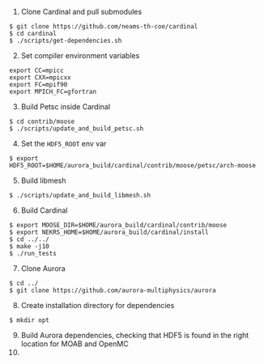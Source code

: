 1. Clone Cardinal and pull submodules
```shell
$ git clone https://github.com/neams-th-coe/cardinal
$ cd cardinal
$ ./scripts/get-dependencies.sh
```
2. Set compiler environment variables
```shell
export CC=mpicc
export CXX=mpicxx
export FC=mpif90
export MPICH_FC=gfortran
```
3. Build Petsc inside Cardinal
```shell
$ cd contrib/moose
$ ./scripts/update_and_build_petsc.sh
```
4. Set the `HDF5_ROOT` env var
```shell
$ export HDF5_ROOT=$HOME/aurora_build/cardinal/contrib/moose/petsc/arch-moose
```
5. Build libmesh
```shell
$ ./scripts/update_and_build_libmesh.sh
```
6. Build Cardinal
```shell
$ export MOOSE_DIR=$HOME/aurora_build/cardinal/contrib/moose
$ export NEKRS_HOME=$HOME/aurora_build/cardinal/install
$ cd ../../
$ make -j10
$ ./run_tests
```
7. Clone Aurora
```shell
$ cd ../
$ git clone https://github.com/aurora-multiphysics/aurora
```
8. Create installation directory for dependencies
```shell
$ mkdir opt
```
9. Build Aurora dependencies, checking that HDF5 is found in the right location for MOAB and OpenMC
10. 